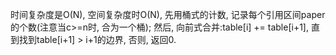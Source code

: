 时间复杂度是O(N), 空间复杂度时O(N), 先用桶式的计数, 记录每个引用区间paper的个数(注意当c>=n时, 合为一个桶); 然后, 向前式合并:table[i] += table[i+1], 直到找到table[i+1] > i+1的边界, 否则, 返回0. 
